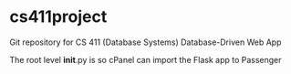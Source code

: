 # cs411project
Git repository for CS 411 (Database Systems) Database-Driven Web App

The root level __init__.py is so cPanel can import the Flask app to Passenger
